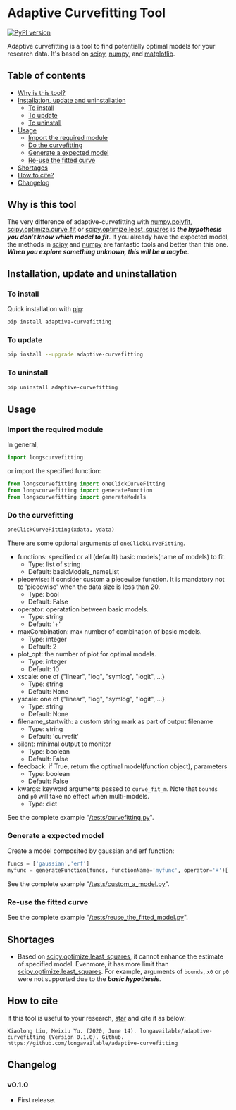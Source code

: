 
# Adaptive Curvefitting Tool

[![PyPI version](https://badge.fury.io/py/adaptive-curvefit.svg)](https://badge.fury.io/py/adaptive-curvefit)

Adaptive curvefitting is a tool to find potentially optimal models for your research data. It's based on [scipy], [numpy], and [matplotlib]. 

## Table of contents
- [Why is this tool?](#why-is-this-tool)
- [Installation, update and uninstallation](#installation--update-and-uninstallation)
  * [To install](#to-install)
  * [To update](#to-update)
  * [To uninstall](#to-uninstall)
- [Usage](#usage)
  * [Import the required module](#import-the-required-module)
  * [Do the curvefitting](#do-the-curvefitting)
  * [Generate a expected model](#generate-a-expected-model)
  * [Re-use the fitted curve](#re-use-the-fitted-curve)
- [Shortages](#shortages)
- [How to cite?](#how-to-cite)
- [Changelog](#changelog)

## Why is this tool

The very difference of adaptive-curvefitting with [numpy.polyfit], [scipy.optimize.curve_fit] or [scipy.optimize.least_squares] is ***the hypothesis you don’t know which model to fit***. If you already have the expected model, the methods in [scipy] and [numpy] are fantastic tools and better than this one. ***When you explore something unknown, this will be a maybe***.

## Installation, update and uninstallation

### To install

Quick installation with [pip]:
```bash
pip install adaptive-curvefitting
```

### To update

```bash
pip install --upgrade adaptive-curvefitting
```

### To uninstall

```bash
pip uninstall adaptive-curvefitting
```

## Usage

### Import the required module

In general,

```python
import longscurvefitting
```

or import the specified function:

```python
from longscurvefitting import oneClickCurveFitting
from longscurvefitting import generateFunction
from longscurvefitting import generateModels
```

### Do the curvefitting

```python
oneClickCurveFitting(xdata, ydata)
```

There are some optional arguments of `oneClickCurveFitting`. 
- functions: specified or all (default) basic models(name of models) to fit.
	- Type: list of string
	-	Default: basicModels_nameList
- piecewise: if consider custom a piecewise function. It is mandatory not to 'piecewise' when the data size is less than 20.
	- Type: bool
	- Default: False
- operator: operatation between basic models.
	- Type: string
	- Default: '+'
- maxCombination: max number of combination of basic models.
	- Type: integer
	- Default: 2
- plot_opt: the number of plot for optimal models.
	- Type: integer
	- Default: 10
- xscale: one of {"linear", "log", "symlog", "logit", ...}
	- Type: string
	- Default: None
- yscale: one of {"linear", "log", "symlog", "logit", ...}
	- Type: string
	- Default: None
- filename_startwith: a custom string mark as part of output filename
	- Type: string
	- Default: 'curvefit'
- silent: minimal output to monitor
	- Type: boolean
	- Default: False
- feedback: if True, return the optimal model(function object), parameters
	- Type: boolean
	- Default: False
- kwargs: keyword arguments passed to `curve_fit_m`. Note that `bounds` and `p0` will take no effect when multi-models.
	- Type: dict

See the complete example "[/tests/curvefitting.py]".

### Generate a expected model

Create a model composited by gaussian and erf function:

```python
funcs = ['gaussian','erf']
myfunc = generateFunction(funcs, functionName='myfunc', operator='+')['model']
```

See the complete example "[/tests/custom_a_model.py]".

### Re-use the fitted curve

See the complete example "[/tests/reuse_the_fitted_model.py]".

## Shortages

- Based on [scipy.optimize.least_squares], it cannot enhance the estimate of specified model. Evenmore, it has more limit than [scipy.optimize.least_squares]. 
For example, arguments of `bounds`, `x0` or `p0` were not supported due to the ***basic hypothesis***.

## How to cite

If this tool is useful to your research, 
<a class="github-button" href="https://github.com/longavailable/adaptive-curvefitting" aria-label="Star longavailable/adaptive-curvefitting on GitHub">star</a> and cite it as below:
```
Xiaolong Liu, Meixiu Yu. (2020, June 14). longavailable/adaptive-curvefitting (Version 0.1.0). Github. 
https://github.com/longavailable/adaptive-curvefitting
```

## Changelog

### v0.1.0

- First release.


[scipy]: https://scipy.org/scipylib/
[numpy]: https://numpy.org/
[matplotlib]: https://matplotlib.org/
[scipy.optimize.curve_fit]: https://docs.scipy.org/doc/scipy/reference/generated/scipy.optimize.curve_fit.html
[numpy.polyfit]: https://numpy.org/doc/stable/reference/generated/numpy.polyfit.html?highlight=fit#numpy-polyfit
[scipy.optimize.least_squares]: https://docs.scipy.org/doc/scipy/reference/generated/scipy.optimize.least_squares.html
[pip]: https://pip.pypa.io/en/stable/
[/tests/curvefitting.py]: /tests/curvefitting.py
[/tests/custom_a_model.py]: /tests/custom_a_model.py
[/tests/reuse_the_fitted_model.py]: /tests/reuse_the_fitted_model.py